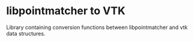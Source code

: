libpointmatcher to VTK
===================

Library containing conversion functions between libpointmatcher and vtk data structures.
